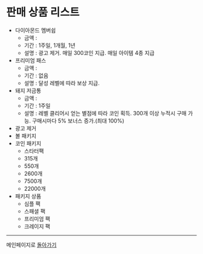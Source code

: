 # 판매 상품 리스트

- 다이아몬드 멤버쉽
    - 금액 : 
    - 기간 : 1주일, 1개월, 1년
    - 설명 : 광고 제거. 매일 300코인 지급. 매일 아이템 4종 지급
- 프리미엄 패스
    - 금액 : 
    - 기간 : 없음
    - 설명 : 달성 레벨에 따라 보상 지급.
- 돼지 저금통  
    - 금액 : 
    - 기간 : 1주일
    - 설명 : 레벨 클리어시 얻는 별점에 따라 코인 획득. 300개 이상 누적시 구매 가능. 구매시마다 5% 보너스 증가.(최대 100%)
- 광고 제거  
- 볼 패키지
- 코인 패키지
    - 스타터팩
    - 315개
    - 550개
    - 2600개
    - 7500개
    - 22000개
- 패키지 상품  
    * 심플 팩  
    * 스패셜 팩  
    * 프리미엄 팩
    * 크레이지 팩


------
메인페이지로 [돌아가기](/README.md)